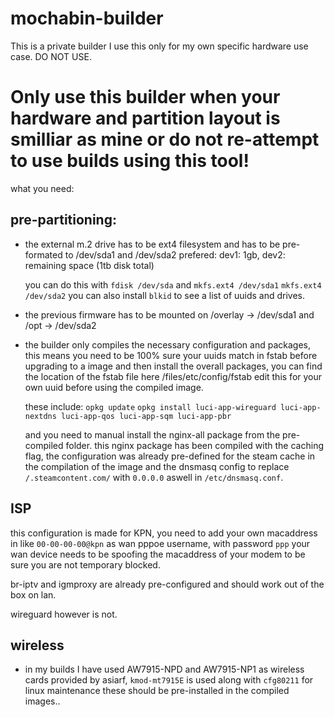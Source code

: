 # mochabin-builder
This is a private builder I use this only for my own specific hardware use case. DO NOT USE.

# Only use this builder when your hardware and partition layout is smilliar as mine or do not re-attempt to use builds using this tool!
what you need:

## pre-partitioning:

- the external m.2 drive has to be ext4 filesystem and has to be pre-formated to /dev/sda1 and /dev/sda2 prefered: dev1: 1gb, dev2: remaining space (1tb disk total)
  
  you can do this with ``fdisk /dev/sda`` and ``mkfs.ext4 /dev/sda1`` ``mkfs.ext4 /dev/sda2`` you can also install ``blkid`` to see a list of uuids and drives. 
  
- the previous firmware has to be mounted on /overlay -> /dev/sda1 and /opt -> /dev/sda2
- the builder only compiles the necessary configuration and packages, this means you need to be 100% sure your uuids match in fstab before upgrading to a image and then   install the overall packages, you can find the location of the fstab file here /files/etc/config/fstab edit this for your own uuid before using the compiled image.

  these include:
  ``opkg update``
  ``opkg install luci-app-wireguard luci-app-nextdns luci-app-qos luci-app-sqm luci-app-pbr``
  
  and you need to manual install the nginx-all package from the pre-compiled folder.
  this nginx package has been compiled with the caching flag, the configuration was already pre-defined for the steam cache in the compilation of the image and the dnsmasq config to replace ``/.steamcontent.com/`` with ``0.0.0.0`` aswell in ``/etc/dnsmasq.conf``.

## ISP

this configuration is made for KPN, you need to add your own macaddress in like ``00-00-00-00@kpn`` as wan pppoe username, with password ``ppp`` your wan device needs to be spoofing the macaddress of your modem to be sure you are not temporary blocked.

br-iptv and igmproxy are already pre-configured and should work out of the box on lan.

wireguard however is not.

## wireless

- in my builds I have used AW7915-NPD and AW7915-NP1 as wireless cards provided by asiarf, ``kmod-mt7915E`` is used along with ``cfg80211`` for linux maintenance these should be pre-installed in the compiled images..

